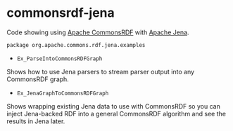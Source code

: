 # commonsrdf-jena

Code showing using [Apache CommonsRDF](http://commonsrdf.incubator.apache.org/)
with [Apache Jena](http://jena.apache.org/).

`package org.apache.commons.rdf.jena.examples`

* `Ex_ParseIntoCommonsRDFGraph`

Shows how to use Jena parsers to stream parser output into any CommonsRDF graph.

* `Ex_JenaGraphToCommonsRDFGraph`

Shows wrapping existing Jena data to use with CommonsRDF so you can inject Jena-backed RDF into a general CommonsRDF algorithm and see the results in Jena later. 
